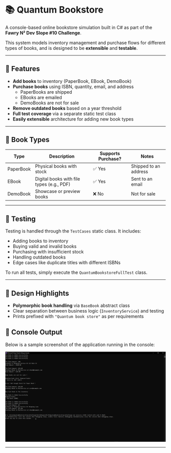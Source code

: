 # 📚 Quantum Bookstore

A console-based online bookstore simulation built in C# as part of the **Fawry N² Dev Slope #10 Challenge**.

This system models inventory management and purchase flows for different types of books, and is designed to be **extensible** and **testable**.

---

## 🚀 Features

- **Add books** to inventory (PaperBook, EBook, DemoBook)
- **Purchase books** using ISBN, quantity, email, and address
  - PaperBooks are shipped
  - EBooks are emailed
  - DemoBooks are not for sale
- **Remove outdated books** based on a year threshold
- **Full test coverage** via a separate static test class
- **Easily extensible** architecture for adding new book types

---

## 🧱 Book Types

| Type        | Description                              | Supports Purchase? | Notes                        |
|-------------|------------------------------------------|---------------------|------------------------------|
| PaperBook   | Physical books with stock                | ✅ Yes              | Shipped to an address        |
| EBook       | Digital books with file types (e.g., PDF)| ✅ Yes              | Sent to an email             |
| DemoBook    | Showcase or preview books                | ❌ No               | Not for sale                 |

---

## 🧪 Testing

Testing is handled through the `TestCases` static class. It includes:

- Adding books to inventory
- Buying valid and invalid books
- Purchasing with insufficient stock
- Handling outdated books
- Edge cases like duplicate titles with different ISBNs

To run all tests, simply execute the `QuantumBookstoreFullTest` class.

---

## 📌 Design Highlights

- **Polymorphic book handling** via `BaseBook` abstract class
- Clear separation between business logic (`InventoryService`) and testing
- Prints prefixed with `"Quantum book store"` as per requirements

## 📸 Console Output

Below is a sample screenshot of the application running in the console:

![alt text](<Screenshot (225).png>)


---



